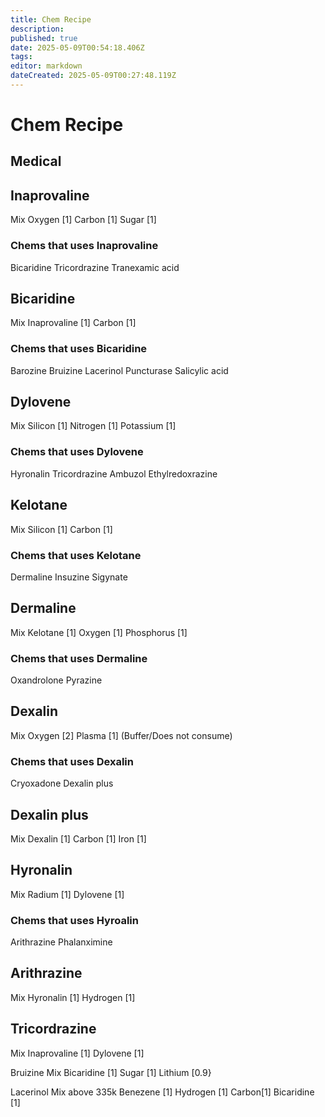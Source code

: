 ```yaml
---
title: Chem Recipe
description: 
published: true
date: 2025-05-09T00:54:18.406Z
tags: 
editor: markdown
dateCreated: 2025-05-09T00:27:48.119Z
---
```


# Chem Recipe
## Medical
## Inaprovaline
Mix
Oxygen [1]
Carbon [1]
Sugar [1]

### Chems that uses Inaprovaline
Bicaridine
Tricordrazine
Tranexamic acid

## Bicaridine
Mix
Inaprovaline [1]
Carbon [1]

### Chems that uses Bicaridine
Barozine
Bruizine
Lacerinol
Puncturase
Salicylic acid

## Dylovene
Mix
Silicon [1]
Nitrogen [1]
Potassium [1]

### Chems that uses Dylovene
Hyronalin
Tricordrazine
Ambuzol
Ethylredoxrazine

## Kelotane
Mix
Silicon [1]
Carbon [1]

### Chems that uses Kelotane 
Dermaline
Insuzine
Sigynate

## Dermaline
Mix
Kelotane [1]
Oxygen [1]
Phosphorus [1]

### Chems that uses Dermaline
Oxandrolone
Pyrazine

## Dexalin
Mix
Oxygen [2]
Plasma [1] (Buffer/Does not consume)

### Chems that uses Dexalin
Cryoxadone
Dexalin plus

## Dexalin plus
Mix
Dexalin [1]
Carbon [1]
Iron [1]

## Hyronalin
Mix
Radium [1]
Dylovene [1]

### Chems that uses Hyroalin
Arithrazine
Phalanximine

## Arithrazine
Mix
Hyronalin [1]
Hydrogen [1]

## Tricordrazine
Mix
Inaprovaline [1]
Dylovene [1]

Bruizine
Mix
Bicaridine [1] 
Sugar [1]
Lithium [0.9}

Lacerinol
Mix above 335k
Benezene [1]
Hydrogen [1]
Carbon[1]
Bicaridine [1]